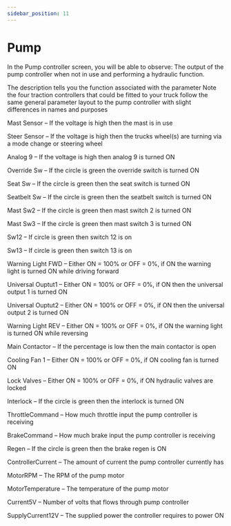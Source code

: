 ```yaml
---
sidebar_position: 11
---
```


# Pump

In the Pump controller screen, you will be able to observe:
The output of the pump controller when not in use and performing a hydraulic function.

The description tells you the function associated with the parameter
Note the four traction controllers that could be fitted to your truck follow the same general parameter layout to the pump controller with slight differences in names and purposes

Mast Sensor – If the voltage is high then the mast is in use

Steer Sensor – If the voltage is high then the trucks wheel(s) are turning via a mode change or steering wheel

Analog 9 – If the voltage is high then analog 9 is turned ON

Override Sw – If the circle is green the override switch is turned ON

Seat Sw – If the circle is green then the seat switch is turned ON

Seatbelt Sw – If the circle is green then the seatbelt switch is turned ON

Mast Sw2 – If the circle is green then mast switch 2 is turned ON

Mast Sw3 – If the circle is green then mast switch 3 is turned ON

Sw12 – If circle is green then switch 12 is on

Sw13 – If circle is green then switch 13 is on

Warning Light FWD – Either ON = 100% or OFF = 0%, if ON the warning light is turned ON while driving forward

Universal Ouptut1 – Either ON = 100% or OFF = 0%, if ON then the universal output 1 is turned ON

Universal Ouptut2 – Either ON = 100% or OFF = 0%, if ON then the universal output 2 is turned ON

Warning Light REV – Either ON = 100% or OFF = 0%, if ON the warning light is turned ON while reversing

Main Contactor – If the percentage is low then the main contactor is open 

Cooling Fan 1 – Either ON = 100% or OFF = 0%, if ON cooling fan is turned ON 

Lock Valves – Either ON = 100% or OFF = 0%, if ON hydraulic valves are locked

Interlock – If the circle is green then the interlock is turned ON

ThrottleCommand – How much throttle input the pump controller is receiving

BrakeCommand – How much brake input the pump controller is receiving

Regen – If the circle is green then the brake regen is ON

ControllerCurrent – The amount of current the pump controller currently has

MotorRPM – The RPM of the pump motor

MotorTemperature – The temperature of the pump motor

Current5V – Number of volts that flows through pump controller

SupplyCurrent12V – The supplied power the controller requires to power ON





